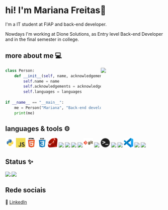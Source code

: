 # hi! I'm Mariana Freitas👋

I'm a IT student at FIAP and back-end developer.

Nowdays I'm working at Dione Solutions, as Entry level Back-end Developer and in the final semester in college. 

## more about me 💻
<img align="right" width="200" src="https://i.pinimg.com/564x/a6/61/74/a66174d1fa0db9149aa4e84f4e6418c8.jpg" />

```python
class Person:
    def __init__(self, name, acknowledgements, languages):
        self.name = name
        self.acknowledgements = acknowledgements
        self.languages = languages

if __name__ == "__main__":
    me = Person("Mariana", "Back-end development and software tests", ("Python", "JavaScript", "HTML", "CSS", "ruby"))
    print(me)
```

## languages & tools ⚙️
<code><img height="30" src="https://raw.githubusercontent.com/github/explore/80688e429a7d4ef2fca1e82350fe8e3517d3494d/topics/python/python.png"></code>
<code><img height="30" src="https://raw.githubusercontent.com/github/explore/80688e429a7d4ef2fca1e82350fe8e3517d3494d/topics/javascript/javascript.png"></code>
<code><img height="30" src="https://raw.githubusercontent.com/github/explore/80688e429a7d4ef2fca1e82350fe8e3517d3494d/topics/html/html.png"></code>
<code><img height="30" src="https://raw.githubusercontent.com/github/explore/80688e429a7d4ef2fca1e82350fe8e3517d3494d/topics/css/css.png"></code>
<code><img height="30" src="https://raw.githubusercontent.com/github/explore/80688e429a7d4ef2fca1e82350fe8e3517d3494d/topics/ruby/ruby.png"></code>
<code><img height="30" src="https://user-images.githubusercontent.com/7853266/44114706-9c72dd08-9fd1-11e8-8d9d-6d9d651c75ad.png"></code>
<code><img height="30" src="https://upload.wikimedia.org/wikipedia/commons/thumb/b/ba/Pytest_logo.svg/2048px-Pytest_logo.svg.png"></code>
<code><img height="30" src="https://static-00.iconduck.com/assets.00/cypress-icon-512x512-zi8589rq.png"></code>
<code><img height="30" src="https://encrypted-tbn0.gstatic.com/images?q=tbn:ANd9GcS3My2BmszB_-h79tQm-zG8Dozb3pWWYsbv_dT88HXTtgU7E3GGP2_tqv9h3P6z_vIZw5s&usqp=CAU"></code>
<code><img height="30" src="https://raw.githubusercontent.com/github/explore/80688e429a7d4ef2fca1e82350fe8e3517d3494d/topics/git/git.png"></code>
<code><img height="30" src="https://github.githubassets.com/images/modules/logos_page/GitHub-Mark.png"></code>
<code><img height="30" src="https://raw.githubusercontent.com/github/explore/80688e429a7d4ef2fca1e82350fe8e3517d3494d/topics/terminal/terminal.png"></code>
<code><img height="30" src="https://cdn.icon-icons.com/icons2/2699/PNG/512/atlassian_jira_logo_icon_170511.png"></code>
<code><img height="30" src="https://cdn-icons-png.flaticon.com/512/6124/6124991.png"></code>
<code><img height="30" src="https://raw.githubusercontent.com/github/explore/80688e429a7d4ef2fca1e82350fe8e3517d3494d/topics/visual-studio-code/visual-studio-code.png"></code>
<code><img height="30" src="https://user-images.githubusercontent.com/11943860/46922575-7017cf80-cfe1-11e8-845a-0cd198fb546c.png"></code>
<code><img height="30" src="https://cdn-icons-png.flaticon.com/512/5968/5968705.png"></code>

## Status ✨
<a href="https://github.com/wxmariixw">
  <img align="center" src="https://github-readme-stats.vercel.app/api?username=wxmariixw&show_icons=true&theme=dracula" width=50%/>
</a>
<a href="https://github.com/wxmariixw">
  <img align="center" src="https://github-readme-stats.vercel.app/api/top-langs/?username=wxmariixw&layout=compact&theme=dracula" width=50%/>
</a>

[linkedin]: https://www.linkedin.com/in/mariana-freitas-0a8058172/

<br>

## Rede sociais

👔 [LinkedIn][linkedin]
